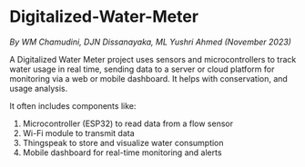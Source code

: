 # Digitalized-Water-Meter
*By WM Chamudini, DJN Dissanayaka, ML Yushri Ahmed (November 2023)*

A Digitalized Water Meter project uses sensors and microcontrollers to track water usage in real time, sending data to a server or cloud platform for monitoring via a web or mobile dashboard. It helps with conservation, and usage analysis.

It often includes components like:
   1. Microcontroller (ESP32) to read data from a flow sensor
   2. Wi-Fi module to transmit data
   3. Thingspeak to store and visualize water consumption
   4. Mobile dashboard for real-time monitoring and alerts
